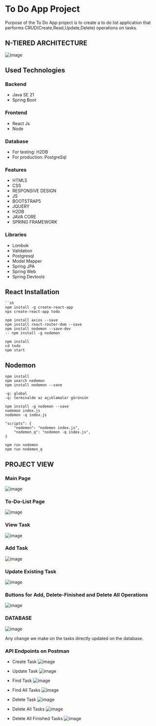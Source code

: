 # To Do App Project
Purpose of the To Do App project is to create a to do list application that performs CRUD(Create,Read,Update,Delete) operations on tasks.
## N-TIERED ARCHITECTURE
![image](https://github.com/OzzkanBulut/To-Do-List-App/assets/67637654/d1e1a19b-2c76-4907-b5f2-441c16d71f65)

## Used Technologies
### Backend
- Java SE 21
- Spring Boot
### Frontend
- React Js
- Node
### Database
- For testing: H2DB
- For production: PostgreSql

### Features
- HTML5
- CSS
- RESPONSIVE DESIGN
- JS
- BOOTSTRAP5
- JQUERY
- H2DB
- JAVA CORE
- SPRING FRAMEWORK

### Libraries
- Lombok
- Validation
- Postgresql
- Model Mapper
- Spring JPA
- Spring Web
- Spring Devtools

## React Installation
```
``sh
npm install -g create-react-app
npx create-react-app todo

npm install axios --save
npm install react-router-dom --save
npm install nodemon --save-dev
-- npm install -g nodemon

npm install
cd todo
npm start
```

## Nodemon
```
npm install 
npm search nodemon
npm install nodemon --save

-g: global
-q: terminalde az açıklamalar görünsün

npm install -g nodemon --save 
nodemon index.js 
nodemon -q index.js 

"scripts": {
    "nodemon": "nodemon index.js",
    "nodemon_q": "nodemon -q index.js",
}

npm run nodemon
npm run nodemon_q
```
## PROJECT VIEW

### Main Page
![image](https://github.com/OzzkanBulut/To-Do-List-App/assets/67637654/b0cc3f4c-0e96-44a4-ada4-c8c154b7e176)

### To-Do-List Page
![image](https://github.com/OzzkanBulut/To-Do-List-App/assets/67637654/583a0e7b-498a-4c3e-a913-0ce16250e514)

### View Task
![image](https://github.com/OzzkanBulut/To-Do-List-App/assets/67637654/d5c590f2-2b76-40af-a1b2-4ddc2df45b1a)



### Add Task
![image](https://github.com/OzzkanBulut/To-Do-List-App/assets/67637654/7eb67d98-8f5d-4b46-a511-7764a03fefe3)

### Update Existing Task
![image](https://github.com/OzzkanBulut/To-Do-List-App/assets/67637654/47e87911-288c-4d5a-97ac-ad6b176d9d1f)

### Buttons for Add, Delete-Finished and Delete All Operations
![image](https://github.com/OzzkanBulut/To-Do-List-App/assets/67637654/8eb72b87-74f2-4c24-820e-a2adb477cfa8)

### DATABASE
![image](https://github.com/OzzkanBulut/To-Do-List-App/assets/67637654/62e1aaa4-28ed-41fc-b213-c0d5b0521f94)

Any change we make on the tasks directly updated on the database.

### API Endpoints on Postman
- Create Task
 ![image](https://github.com/OzzkanBulut/To-Do-List-App/assets/67637654/0bf029d4-2bcc-4e80-a449-a9203ee39c97)

- Update Task
  ![image](https://github.com/OzzkanBulut/To-Do-List-App/assets/67637654/14e547be-a353-4423-a966-a913ac2c1373)

- Find Task
  ![image](https://github.com/OzzkanBulut/To-Do-List-App/assets/67637654/909e5198-f390-4cf9-92bd-2ea0d1432dc4)

- Find All Tasks
  ![image](https://github.com/OzzkanBulut/To-Do-List-App/assets/67637654/e8a9b269-ce87-4367-8b4f-b9b2bf4e0396)

- Delete Task
  ![image](https://github.com/OzzkanBulut/To-Do-List-App/assets/67637654/0167793a-7e93-4b91-8d9a-7e2c2b7e8262)

- Delete All Tasks
  ![image](https://github.com/OzzkanBulut/To-Do-List-App/assets/67637654/2d360223-c504-47fd-94ed-25c4285810db)

- Delete All Finished Tasks
  ![image](https://github.com/OzzkanBulut/To-Do-List-App/assets/67637654/4bfa6b84-13ba-4401-b43e-ab40fd1a95cf)
















